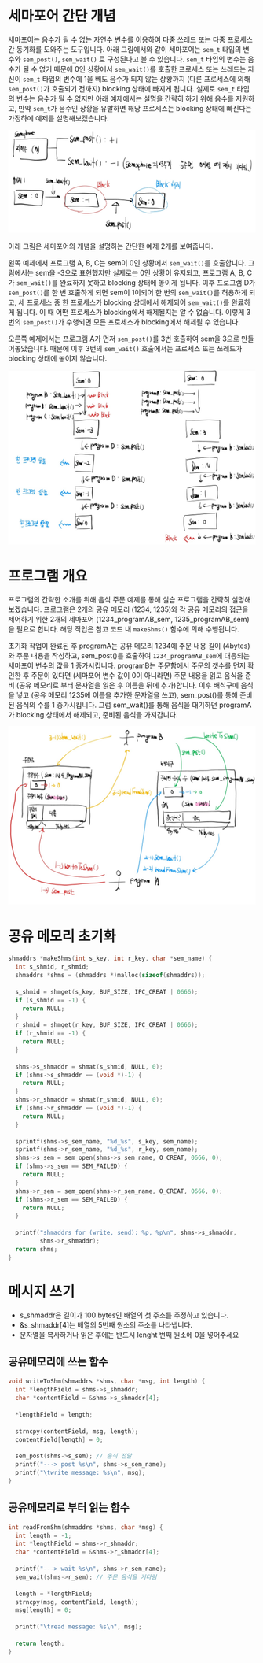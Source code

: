 # 세마포어 간단 개념
세마포어는 음수가 될 수 없는 자연수 변수를 이용하여 다중 쓰레드 또는 다중 프로세스 간 동기화를 도와주는 도구입니다. 아래 그림에서와 같이 세마포어는 `sem_t` 타입의 변수와 `sem_post()`, `sem_wait()` 로 구성된다고 볼 수 있습니다. `sem_t` 타입의 변수는 음수가 될 수 없기 때문에 0인 상황에서 `sem_wait()`를 호출한 프로세스 또는 쓰레드는 자신이 `sem_t` 타입의 변수에 1을 빼도 음수가 되지 않는 상황까지 (다른 프로세스에 의해 `sem_post()`가 호출되기 전까지) blocking 상태에 빠지게 됩니다. 
실제로 `sem_t` 타입의 변수는 음수가 될 수 없지만 아래 예제에서는 설명을 간략히 하기 위해 음수를 지원하고, 만약 `sem_t`가 음수인 상황을 유발하면 해당 프로세스는 blocking 상태에 빠진다는 가정하에 예제를 설명해보겠습니다.

![](./images/250d08d8-0371-44bb-a000-fa65a5ade53e.png)

아래 그림은 세마포어의 개념을 설명하는 간단한 예제 2개를 보여줍니다. 

왼쪽 예제에서 프로그램 A, B, C는 sem이 0인 상황에서 `sem_wait()`를 호출합니다. 그림에서는 sem을 -3으로 표현했지만 실제로는 0인 상황이 유지되고, 프로그램 A, B, C가 `sem_wait()`를 완료하지 못하고 blocking 상태에 놓이게 됩니다. 이후 프로그램 D가 `sem_post()`를 한 번 호출하게 되면 sem이 1이되어 한 번의 `sem_wait()`를 허용하게 되고, 세 프로세스 중 한 프로세스가 blocking 상태에서 해제되어 `sem_wait()`를 완료하게 됩니다. 이 때 어떤 프로세스가 blocking에서 해제될지는 알 수 없습니다. 이렇게 3번의 `sem_post()`가 수행되면 모든 프로세스가 blocking에서 해제될 수 있습니다. 

오른쪽 예제에서는 프로그램 A가 먼저 `sem_post()`를 3번 호출하여 sem을 3으로 만들어놓았습니다. 때문에 이후 3번의 `sem_wait()` 호출에서는 프로세스 또는 쓰레드가 blocking 상태에 놓이지 않습니다. 

![](./images/0c898174-4420-4b77-843e-177ae19e66be.png)


# 프로그램 개요
프로그램의 간략한 소개를 위해 음식 주문 예제를 통해 실습 프로그램을 간략히 설명해보겠습니다. 프로그램은 2개의 공유 메모리 (1234, 1235)와 각 공유 메모리의 접근을 제어하기 위한 2개의 세마포어 (1234_programAB_sem, 1235_programAB_sem)을 필요로 합니다. 해당 작업은 참고 코드 내 `makeShms()` 함수에 의해 수행됩니다. 

초기화 작업이 완료된 후 programA는 공유 메모리 1234에 주문 내용 길이 (4bytes)와 주문 내용을 작성하고, sem_post()를 호출하여 `1234_programAB_sem`에 대응되는 세마포어 변수의 값을 1 증가시킵니다. programB는 주문함에서 주문의 갯수를 먼저 확인한 후 주문이 있다면 (세마포어 변수 값이 0이 아니라면) 주문 내용을 읽고 음식을 준비 (공유 메모리로 부터 문자열을 읽은 후 이름을 뒤에 추가)합니다. 이후 배식구에 음식을 넣고 (공유 메모리 1235에 이름을 추가한 문자열을 쓰고), sem_post()를 통해 준비된 음식의 수를 1 증가시킵니다. 그럼 sem_wait()를 통해 음식을 대기하던 programA가 blocking 상태에서 해제되고, 준비된 음식을 가져갑니다.

![](./images/2bac2d60-0385-468e-9ba6-3db9c8de73b3.jpg)


# 공유 메모리 초기화 
```c
shmaddrs *makeShms(int s_key, int r_key, char *sem_name) {
  int s_shmid, r_shmid;
  shmaddrs *shms = (shmaddrs *)malloc(sizeof(shmaddrs));

  s_shmid = shmget(s_key, BUF_SIZE, IPC_CREAT | 0666);
  if (s_shmid == -1) {
    return NULL;
  }
  r_shmid = shmget(r_key, BUF_SIZE, IPC_CREAT | 0666);
  if (r_shmid == -1) {
    return NULL;
  }

  shms->s_shmaddr = shmat(s_shmid, NULL, 0);
  if (shms->s_shmaddr == (void *)-1) {
    return NULL;
  }
  shms->r_shmaddr = shmat(r_shmid, NULL, 0);
  if (shms->r_shmaddr == (void *)-1) {
    return NULL;
  }

  sprintf(shms->s_sem_name, "%d_%s", s_key, sem_name);
  sprintf(shms->r_sem_name, "%d_%s", r_key, sem_name);
  shms->s_sem = sem_open(shms->s_sem_name, O_CREAT, 0666, 0);
  if (shms->s_sem == SEM_FAILED) {
    return NULL;
  }
  shms->r_sem = sem_open(shms->r_sem_name, O_CREAT, 0666, 0);
  if (shms->r_sem == SEM_FAILED) {
    return NULL;
  }

  printf("shmaddrs for (write, send): %p, %p\n", shms->s_shmaddr,
         shms->r_shmaddr);
  return shms;
}
```

# 메시지 쓰기
- s_shmaddr은 길이가 100 bytes인 배열의 첫 주소를 주정하고 있습니다.
- &s_shmaddr[4]는 배열의 5번째 원소의 주소를 나타냅니다.
- 문자열을 복사하거나 읽은 후에는 반드시 lenght 번째 원소에 0을 넣어주세요

## 공유메모리에 쓰는 함수
```c
void writeToShm(shmaddrs *shms, char *msg, int length) {
  int *lengthField = shms->s_shmaddr;
  char *contentField = &shms->s_shmaddr[4];

  *lengthField = length;

  strncpy(contentField, msg, length);
  contentField[length] = 0;

  sem_post(shms->s_sem); // 음식 전달
  printf("---> post %s\n", shms->s_sem_name);
  printf("\twrite message: %s\n", msg);
}
```

## 공유메모리로 부터 읽는 함수
```c
int readFromShm(shmaddrs *shms, char *msg) {
  int length = -1;
  int *lengthField = shms->r_shmaddr;
  char *contentField = &shms->r_shmaddr[4];

  printf("---> wait %s\n", shms->r_sem_name);
  sem_wait(shms->r_sem); // 주문 음식을 기다림

  length = *lengthField;
  strncpy(msg, contentField, length);
  msg[length] = 0;

  printf("\tread message: %s\n", msg);

  return length;
}
```